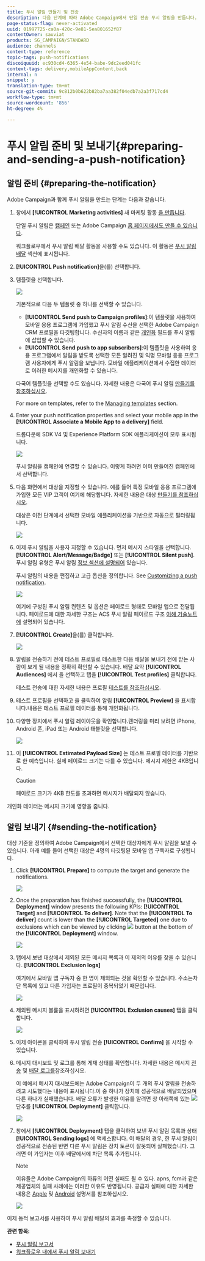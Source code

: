 ```yaml
---
title: 푸시 알림 만들기 및 전송
description: 다음 단계에 따라 Adobe Campaign에서 단일 전송 푸시 알림을 만듭니다.
page-status-flag: never-activated
uuid: 01997725-ca0a-420c-9e81-5ea801652f87
contentOwner: sauviat
products: SG_CAMPAIGN/STANDARD
audience: channels
content-type: reference
topic-tags: push-notifications
discoiquuid: ec930cd4-6365-4e54-babe-9dc2eed041fc
context-tags: delivery,mobileAppContent,back
internal: n
snippet: y
translation-type: tm+mt
source-git-commit: 9c812b0b622b82ba7aa382f04edb7a2a3f717cd4
workflow-type: tm+mt
source-wordcount: '856'
ht-degree: 4%

---
```



# 푸시 알림 준비 및 보내기{#preparing-and-sending-a-push-notification}

## 알림 준비 {#preparing-the-notification}

Adobe Campaign과 함께 푸시 알림을 만드는 단계는 다음과 같습니다.

1. 창에서 **[!UICONTROL Marketing activities]** 새 마케팅 활동 [을 만듭니다](../../start/using/marketing-activities.md#creating-a-marketing-activity).

   단일 푸시 알림은 [캠페인](../../start/using/marketing-activities.md#creating-a-marketing-activity) 또는 Adobe Campaign [홈 페이지에서도 만들 수 있습니다](../../start/using/interface-description.md#home-page).

   워크플로우에서 푸시 알림 배달 활동을 사용할 수도 있습니다. 이 활동은 [푸시 알림 배달](../../automating/using/push-notification-delivery.md) 섹션에 표시됩니다.

1. **[!UICONTROL Push notification]**&#x200B;을(를) 선택합니다.
1. 템플릿을 선택합니다.

   ![](assets/push_notif_type.png)

   기본적으로 다음 두 템플릿 중 하나를 선택할 수 있습니다.

   * **[!UICONTROL Send push to Campaign profiles]**:이 템플릿을 사용하여 모바일 응용 프로그램에 가입했고 푸시 알림 수신을 선택한 Adobe Campaign CRM 프로필을 타깃팅합니다. 수신자의 이름과 같은 [개인화](../../designing/using/personalization.md#inserting-a-personalization-field) 필드를 푸시 알림에 삽입할 수 있습니다.
   * **[!UICONTROL Send push to app subscribers]**:이 템플릿을 사용하여 응용 프로그램에서 알림을 받도록 선택한 모든 알려진 및 익명 모바일 응용 프로그램 사용자에게 푸시 알림을 보냅니다. 모바일 애플리케이션에서 수집한 데이터로 이러한 메시지를 개인화할 수 있습니다.

   다국어 템플릿을 선택할 수도 있습니다. 자세한 내용은 다국어 푸시 알림 [만들기를 참조하십시오](../../channels/using/creating-a-multilingual-push-notification.md).

   For more on templates, refer to the [Managing templates](../../start/using/marketing-activity-templates.md) section.

1. Enter your push notification properties and select your mobile app in the **[!UICONTROL Associate a Mobile App to a delivery]** field.

   드롭다운에 SDK V4 및 Experience Platform SDK 애플리케이션이 모두 표시됩니다.

   ![](assets/push_notif_properties.png)

   푸시 알림을 캠페인에 연결할 수 있습니다. 이렇게 하려면 이미 만들어진 캠페인에서 선택합니다.

1. 다음 화면에서 대상을 지정할 수 있습니다. 예를 들어 특정 모바일 응용 프로그램에 가입한 모든 VIP 고객이 여기에 해당합니다. 자세한 내용은 대상 [만들기를 참조하십시오](../../audiences/using/creating-audiences.md).

   대상은 이전 단계에서 선택한 모바일 애플리케이션을 기반으로 자동으로 필터링됩니다.

   ![](assets/push_notif_audience.png)

1. 이제 푸시 알림을 사용자 지정할 수 있습니다. 먼저 메시지 스타일을 선택합니다. **[!UICONTROL Alert/Message/Badge]** 또는 **[!UICONTROL Silent push]**. 푸시 알림 유형은 푸시 알림 [정보 섹션에 설명되어](../../channels/using/about-push-notifications.md) 있습니다.

   푸시 알림의 내용을 편집하고 고급 옵션을 정의합니다. See [Customizing a push notification](../../channels/using/customizing-a-push-notification.md).

   ![](assets/push_notif_content.png)

   여기에 구성된 푸시 알림 컨텐츠 및 옵션은 페이로드 형태로 모바일 앱으로 전달됩니다. 페이로드에 대한 자세한 구조는 ACS 푸시 알림 페이로드 구조 [이해 기술노트에](https://docs.adobe.com/content/help/ko-KR/campaign-standard/using/communication-channels/push-notifications/push-payload.html) 설명되어 있습니다.

1. **[!UICONTROL Create]**&#x200B;을(를) 클릭합니다.

   ![](assets/push_notif_content_2.png)

1. 알림을 전송하기 전에 테스트 프로필로 테스트한 다음 배달을 보내기 전에 받는 사람이 보게 될 내용을 정확히 확인할 수 있습니다. 배달 요약 **[!UICONTROL Audiences]** 에서 을 선택하고 탭을 **[!UICONTROL Test profiles]** 클릭합니다.

   테스트 전송에 대한 자세한 내용은 프로필 [테스트를 참조하십시오](../../sending/using/sending-proofs.md).

1. 테스트 프로필을 선택하고 을 클릭하여 알림 **[!UICONTROL Preview]** 을 표시합니다.내용은 테스트 프로필 데이터를 통해 개인화됩니다.
1. 다양한 장치에서 푸시 알림 레이아웃을 확인합니다.렌더링을 미리 보려면 iPhone, Android 폰, iPad 또는 Android 태블릿을 선택합니다.

   ![](assets/push_notif_preview.png)

1. 이 **[!UICONTROL Estimated Payload Size]** 는 테스트 프로필 데이터를 기반으로 한 예측입니다. 실제 페이로드 크기는 다를 수 있습니다. 메시지 제한은 4KB입니다.

   >[!CAUTION]
   >
   >페이로드 크기가 4KB 한도를 초과하면 메시지가 배달되지 않습니다.

개인화 데이터는 메시지 크기에 영향을 줍니다.

## 알림 보내기 {#sending-the-notification}

대상 기준을 정의하여 Adobe Campaign에서 선택한 대상자에게 푸시 알림을 보낼 수 있습니다. 아래 예를 들어 선택한 대상은 4명의 타깃팅된 모바일 앱 구독자로 구성됩니다.

1. Click **[!UICONTROL Prepare]** to compute the target and generate the notifications.

   ![](assets/push_send_1.png)

1. Once the preparation has finished successfully, the **[!UICONTROL Deployment]** window presents the following KPIs: **[!UICONTROL Target]** and **[!UICONTROL To deliver]**. Note that the **[!UICONTROL To deliver]** count is lower than the **[!UICONTROL Targeted]** one due to exclusions which can be viewed by clicking ![](assets/lp_link_properties.png) button at the bottom of the **[!UICONTROL Deployment]** window.

   ![](assets/push_send_2.png)

1. 탭에서 보낸 대상에서 제외된 모든 메시지 목록과 이 제외의 이유를 찾을 수 있습니다. **[!UICONTROL Exclusion logs]**

   여기에서 모바일 앱 구독자 중 한 명이 제외되는 것을 확인할 수 있습니다. 주소는차단 목록에 있고 다른 가입자는 프로필이 중복되었기 때문입니다.

   ![](assets/push_send_5.png)

1. 제외된 메시지 볼륨을 표시하려면 **[!UICONTROL Exclusion causes]** 탭을 클릭합니다.

   ![](assets/push_send_7.png)

1. 이제 아이콘을 클릭하여 푸시 알림 전송 **[!UICONTROL Confirm]** 을 시작할 수 있습니다.
1. 메시지 대시보드 및 로그를 통해 게재 상태를 확인합니다. 자세한 내용은 메시지 [전송](../../sending/using/confirming-the-send.md) 및 [배달 로그를](../../sending/using/monitoring-a-delivery.md#delivery-logs)참조하십시오.

   이 예에서 메시지 대시보드에는 Adobe Campaign이 두 개의 푸시 알림을 전송하려고 시도했다는 내용이 표시됩니다.이 중 하나가 장치에 성공적으로 배달되었으며 다른 하나가 실패했습니다. 배달 오류가 발생한 이유를 알려면 창 아래쪽에 있는 ![](assets/lp_link_properties.png) 단추를 **[!UICONTROL Deployment]** 클릭합니다.

   ![](assets/push_send_4.png)

1. 창에서 **[!UICONTROL Deployment]** 탭을 클릭하여 보낸 푸시 알림 목록과 상태 **[!UICONTROL Sending logs]** 에 액세스합니다. 이 배달의 경우, 한 푸시 알림이 성공적으로 전송된 반면 다른 푸시 알림은 장치 토큰이 잘못되어 실패했습니다. 그러면 이 가입자는 이후 배달에서에 차단 목록 추가됩니다.

   >[!NOTE]
   >
   >이유들은 Adobe Campaign의 하류의 어떤 실패도 될 수 있다. apns, fcm과 같은 제공업체의 실패 사례에는 이러한 이유도 반영됩니다. 공급자 실패에 대한 자세한 내용은 [Apple](https://developer.apple.com/library/content/documentation/NetworkingInternet/Conceptual/RemoteNotificationsPG/CommunicatingwithAPNs.html) 및 [Android](https://firebase.google.com/docs/cloud-messaging/http-server-ref) 설명서를 참조하십시오.

   ![](assets/push_send_6.png)

이제 동적 보고서를 사용하여 푸시 알림 배달의 효과를 측정할 수 있습니다.

**관련 항목:**

* [푸시 알림 보고서](../../reporting/using/push-notification-report.md)
* [워크플로우 내에서 푸시 알림 보내기](../../automating/using/push-notification-delivery.md)
